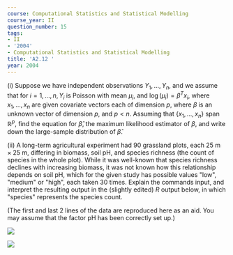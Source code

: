```yaml
---
course: Computational Statistics and Statistical Modelling
course_year: II
question_number: 15
tags:
- II
- '2004'
- Computational Statistics and Statistical Modelling
title: 'A2.12 '
year: 2004
---
```



(i) Suppose we have independent observations $Y_{1}, \ldots, Y_{n}$, and we assume that for $i=1, \ldots, n, Y_{i}$ is Poisson with mean $\mu_{i}$, and $\log \left(\mu_{i}\right)=\beta^{T} x_{i}$, where $x_{1}, \ldots, x_{n}$ are given covariate vectors each of dimension $p$, where $\beta$ is an unknown vector of dimension $p$, and $p<n$. Assuming that $\left\{x_{1}, \ldots, x_{n}\right\}$ span $\mathbb{R}^{p}$, find the equation for $\hat{\beta}$, the maximum likelihood estimator of $\beta$, and write down the large-sample distribution of $\hat{\beta}$.

(ii) A long-term agricultural experiment had 90 grassland plots, each $25 \mathrm{~m} \times 25 \mathrm{~m}$, differing in biomass, soil pH, and species richness (the count of species in the whole plot). While it was well-known that species richness declines with increasing biomass, it was not known how this relationship depends on soil pH, which for the given study has possible values "low", "medium" or "high", each taken 30 times. Explain the commands input, and interpret the resulting output in the (slightly edited) $R$ output below, in which "species" represents the species count.

(The first and last 2 lines of the data are reproduced here as an aid. You may assume that the factor pH has been correctly set up.) 

![](https://cdn.mathpix.com/cropped/2022_04_28_3647b103faea3380d161g-10.jpg?height=313&width=332&top_left_y=206&top_left_x=222)

![](https://cdn.mathpix.com/cropped/2022_04_28_3647b103faea3380d161g-11.jpg?height=375&width=665&top_left_y=193&top_left_x=214)